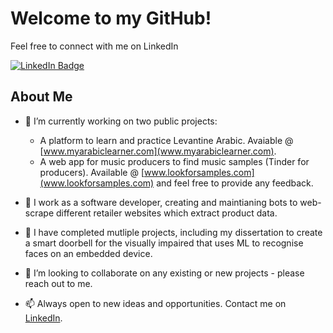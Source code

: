 <!--
**musa-q/musa-q** is a ✨ _special_ ✨ repository because its `README.md` (this file) appears on your GitHub profile.

Here are some ideas to get you started:

- 🔭 I’m currently working on ...
- 🌱 I’m currently learning ...
- 👯 I’m looking to collaborate on ...
- 🤔 I’m looking for help with ...
- 💬 Ask me about ...
- 📫 How to reach me: ...
- 😄 Pronouns: ...
- ⚡ Fun fact: ...
-->

# Welcome to my GitHub! 
Feel free to connect with me on LinkedIn

<div id="badges">
  <a href="https://www.linkedin.com/in/musa-qureshi/">
    <img src="https://img.shields.io/badge/LinkedIn-blue?style=for-the-badge&logo=linkedin&logoColor=white" alt="LinkedIn Badge"/>
  </a>
</div>

## About Me 

- 🤔 I’m currently working on two public projects:
    - A platform to learn and practice Levantine Arabic. Avaiable @ [www.myarabiclearner.com](www.myarabiclearner.com).
    - A web app for music producers to find music samples (Tinder for producers). Available @ [www.lookforsamples.com](www.lookforsamples.com) and feel free to provide any feedback.

- 💼 I work as a software developer, creating and maintianing bots to web-scrape different retailer websites which extract product data.

- 🔭 I have completed mutliple projects, including my dissertation to create a smart doorbell for the visually impaired that uses ML to recognise faces on an embedded device.

- 👯 I’m looking to collaborate on any existing or new projects - please reach out to me. 

- 📫 Always open to new ideas and opportunities. Contact me on [LinkedIn](https://www.linkedin.com/in/musa-qureshi/).

